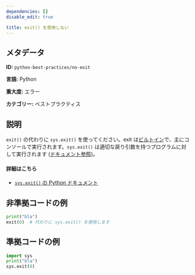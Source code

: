 ```yaml
---
dependencies: []
disable_edit: true

title: exit() を使用しない
---
```

## メタデータ
**ID:** `python-best-practices/no-exit`

**言語:** Python

**重大度:** エラー

**カテゴリー:** ベストプラクティス

## 説明
`exit()` の代わりに `sys.exit()` を使ってください。exit は[ビルトイン](https://docs.python.org/3/library/constants.html#exit)で、主にコンソールで実行されます。`sys.exit()` は適切な戻り引数を持つプログラムに対して実行されます ([ドキュメント参照](https://docs.python.org/3/library/sys.html#sys.exit))。

#### 詳細はこちら
 - [`sys.exit()` の Python ドキュメント](https://docs.python.org/3/library/sys.html#sys.exit)

## 非準拠コードの例
```python
print("bla")
exit(0)  # 代わりに sys.exit() を使用します
```

## 準拠コードの例
```python
import sys
print("bla")
sys.exit(0)
```
